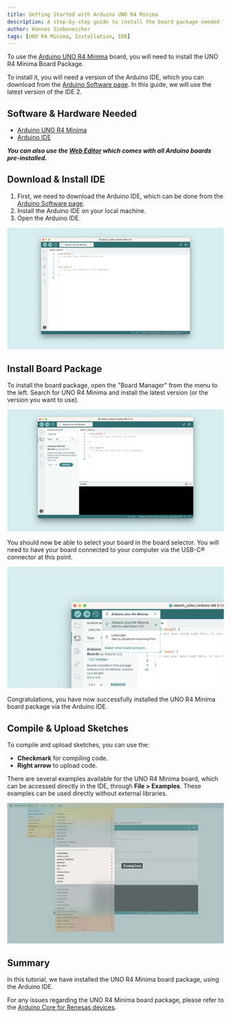 ```yaml
---
title: Getting Started with Arduino UNO R4 Minima
description: A step-by-step guide to install the board package needed for the UNO R4 Minima board.
author: Hannes Siebeneicher
tags: [UNO R4 Minima, Installation, IDE]
---
```


To use the [Arduino UNO R4 Minima](/hardware/uno-r4-minima) board, you will need to install the UNO R4 Minima Board Package.

To install it, you will need a version of the Arduino IDE, which you can download from the [Arduino Software page](https://www.arduino.cc/en/software). In this guide, we will use the latest version of the IDE 2.

## Software & Hardware Needed

- [Arduino UNO R4 Minima](https://store.arduino.cc/uno-r4-minima)
- [Arduino IDE](/software/ide-v2)

***You can also use the [Web Editor](https://create.arduino.cc/editor) which comes with all Arduino boards pre-installed.*** 

## Download & Install IDE

1. First, we need to download the Arduino IDE, which can be done from the [Arduino Software page](https://www.arduino.cc/en/software/).
2. Install the Arduino IDE on your local machine.
3. Open the Arduino IDE.

![The Arduino IDE.](assets/open-ide.png)

## Install Board Package

To install the board package, open the "Board Manager" from the menu to the left. Search for UNO R4 Minima and install the latest version (or the version you want to use).

![Install UNO R4 Minima boards package.](assets/install-minima-core.png)

You should now be able to select your board in the board selector. You will need to have your board connected to your computer via the USB-C® connector at this point.

![Arduino UNO R4 Minima board found.](assets/minima-connected.png)

Congratulations, you have now successfully installed the UNO R4 Minima board package via the Arduino IDE.

## Compile & Upload Sketches

To compile and upload sketches, you can use the:
- **Checkmark** for compiling code.
- **Right arrow** to upload code.

There are several examples available for the UNO R4 Minima board, which can be accessed directly in the IDE, through **File > Examples**. These examples can be used directly without external libraries.

![UNO R4 Minima examples.](assets/minima-examples.png)

## Summary

In this tutorial, we have installed the UNO R4 Minima board package, using the Arduino IDE.

For any issues regarding the UNO R4 Minima board package, please refer to the [Arduino Core for Renesas devices](https://github.com/arduino/ArduinoCore-renesas).